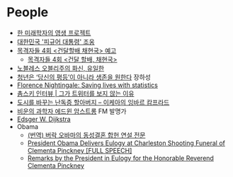 People
======
* [한 미래학자의 영생 프로젝트](http://www.huffingtonpost.kr/nopil-kwak/story_b_7113378.html)
* [대한민국 '피규어 대통령' 조웅](http://www.huffingtonpost.kr/kyoonho-park/story_b_7083416.html)
* [목격자들 4회 <건달할배 채현국> 예고](http://newstapa.org/24981)
  * [목격자들 4회 <건달 할배, 채현국>](http://newstapa.org/25018)
* [노블레스 오블리주의 화신, 유일한](http://ppss.kr/archives/37751)
* [청년은 ‘당신의 평등’이 아니라 생존을 원한다](http://slownews.kr/40764) 장하성
* [Florence Nightingale: Saving lives with statistics](http://www.bbc.co.uk/timelines/z92hsbk?intc_type=promo&intc_location=news&intc_campaign=florence&intc_linkname=iwonder_factual_guide)
* [촘스키 인터뷰 | 그가 트위터를 보지 않는 이유](http://www.huffingtonpost.kr/seungyoon-lee-kr/story_b_7288526.html)
* [도시를 바꾸는 난독증 할아버지 – 이케아의 잉바르 캄프라드](http://ppss.kr/archives/37749)
* [비운의 과학자 에드윈 암스트롱](http://ppss.kr/archives/37698) FM 발명가
* [Edsger W. Dijkstra](https://www.cs.utexas.edu/~EWD/)
* Obama
  * [(번역) 버락 오바마의 동성결혼 합헌 연설 전문](http://ppss.kr/archives/50234)
  * [President Obama Delivers Eulogy at Charleston Shooting Funeral of Clementa Pinckney [FULL SPEECH]](https://www.youtube.com/watch?v=RK7tYOVd0Hs)
  * [Remarks by the President in Eulogy for the Honorable Reverend Clementa Pinckney](https://www.whitehouse.gov/the-press-office/2015/06/26/remarks-president-eulogy-honorable-reverend-clementa-pinckney)